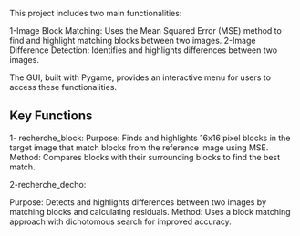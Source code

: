 This project includes two main functionalities:

1-Image Block Matching: Uses the Mean Squared Error (MSE) method to find and highlight matching blocks between two images.
2-Image Difference Detection: Identifies and highlights differences between two images.

The GUI, built with Pygame, provides an interactive menu for users to access these functionalities.

## Key Functions
1- recherche_block:
Purpose: Finds and highlights 16x16 pixel blocks in the target image that match blocks from the reference image using MSE.
Method: Compares blocks with their surrounding blocks to find the best match.

2-recherche_decho:

Purpose: Detects and highlights differences between two images by matching blocks and calculating residuals.
Method: Uses a block matching approach with dichotomous search for improved accuracy.
